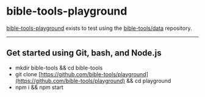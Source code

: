 bible-tools-playground
======

[bible-tools-playground](https://github.com/bible-tools/playground) exists to test using the [bible-tools/data](https://github.com/bible-tools/data) repository.

---

## Get started using Git, bash, and Node.js

* mkdir bible-tools && cd bible-tools
* git clone [https://github.com/bible-tools/playground](https://github.com/bible-tools/playground) && cd playground
* npm i && npm start
